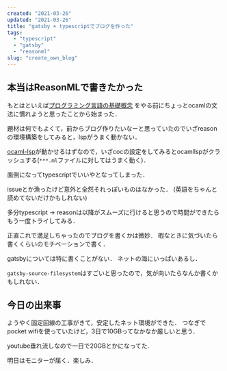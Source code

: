 ```yaml
---
created: "2021-03-26"
updated: "2021-03-26"
title: "gatsby + typescriptでブログを作った"
tags:
  - "typescript"
  - "gatsby"
  - "reasonml"
slug: "create_own_blog"
---
```


## 本当はReasonMLで書きたかった
もとはといえば[プログラミング言語の基礎概念](https://www.saiensu.co.jp/search/?isbn=978-4-7819-1285-1&y=2011) をやる前にちょっとocamlの文法に慣れようと思ったことから始まった．

題材は何でもよくて，前からブログ作りたいなーと思っていたのでいざreasonの環境構築をしてみると，lspがうまく動かない．

[ocaml-lsp](https://github.com/ocaml/ocaml-lsp)が動かせるはずなので，いざcocの設定をしてみるとocamllspがクラッシュする(`***.ml`ファイルに対してはうまく動く)．

面倒になってtypescriptでいいやとなってしまった．

issueとか漁ったけど意外と全然それっぽいものはなかった．
(英語をちゃんと読めてないだけかもしれない)

多分typescript -> reasonは以降がスムーズに行けると思うので時間ができたらもう一度トライしてみる．

正直これで満足しちゃったのでブログを書くかは微妙．
暇なときに気づいたら書くくらいのモチベーションで書く．

gatsbyについては特に書くことがない．
ネットの海にいっぱいあるし．

`gatsby-source-filesystem`はすごいと思ったので，気が向いたらなんか書くかもしれない．

## 今日の出来事
ようやく固定回線の工事がきて，安定したネット環境ができた．
つなぎでpocket wifiを使っていたけど，3日で10GBってなかなか厳しいと思う．

youtube垂れ流しなので一日で20GBとかになってた.

明日はモニターが届く．楽しみ．

